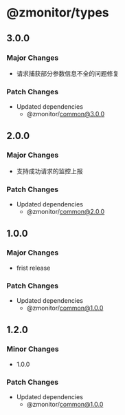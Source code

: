 # @zmonitor/types

## 3.0.0

### Major Changes

- 请求捕获部分参数信息不全的问题修复

### Patch Changes

- Updated dependencies
  - @zmonitor/common@3.0.0

## 2.0.0

### Major Changes

- 支持成功请求的监控上报

### Patch Changes

- Updated dependencies
  - @zmonitor/common@2.0.0

## 1.0.0

### Major Changes

- frist release

### Patch Changes

- Updated dependencies
  - @zmonitor/common@1.0.0

## 1.2.0

### Minor Changes

- 1.0.0

### Patch Changes

- Updated dependencies
  - @zmonitor/common@1.0.0
